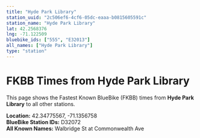 ```yaml
---
title: "Hyde Park Library"
station_uuid: "2c506ef6-4cf6-05dc-eaaa-b0815605591c"
station_name: "Hyde Park Library"
lat: 42.2568376
lng: -71.122509
bluebike_ids: ["555", "E32013"]
all_names: ["Hyde Park Library"]
type: "station"
---
```


# FKBB Times from Hyde Park Library

This page shows the Fastest Known BlueBike (FKBB) times from **Hyde Park Library** to all other stations.

**Location:** 42.34775567, -71.1356758  
**BlueBike Station IDs:** D32072  
**All Known Names:** Walbridge St at Commonwealth Ave


